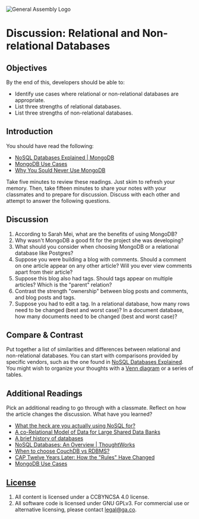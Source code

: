 ![General Assembly Logo](https://camo.githubusercontent.com/1a91b05b8f4d44b5bbfb83abac2b0996d8e26c92/687474703a2f2f692e696d6775722e636f6d2f6b6538555354712e706e67)

# Discussion: Relational and Non-relational Databases

## Objectives

By the end of this, developers should be able to:

-   Identify use cases where relational or non-relational databases are
    appropriate.
-   List three strengths of relational databases.
-   List three strengths of non-relational databases.

## Introduction

You should have read the following:

-   [NoSQL Databases Explained | MongoDB](https://www.mongodb.com/nosql-explained)
-   [MongoDB Use Cases](http://docs.mongodb.org/ecosystem/use-cases/)
-   [Why You Sould Never Use MongoDB](http://www.sarahmei.com/blog/2013/11/11/why-you-should-never-use-mongodb/)

Take five minutes to review these readings. Just skim to refresh your memory.
Then, take fifteen minutes to share your notes with your classmates and to
prepare for discussion. Discuss with each other and attempt to answer the
following questions.

## Discussion

1.  According to Sarah Mei, what are the benefits of using MongoDB?
1.  Why wasn't MongoDB a good fit for the project she was developing?
1.  What should you consider when choosing MongoDB or a relational database like
    Postgres?
1.  Suppose you were building a blog with comments. Should a comment on one
    article appear on any other article? Will you ever view comments apart from
    their article?
1.  Suppose this blog also had tags. Should tags appear on multiple articles?
    Which is the "parent" relation?
1.  Contrast the strength "ownership" between blog posts and comments, and blog
    posts and tags.
1.  Suppose you had to edit a tag. In a relational database, how many rows need
    to be changed (best and worst case)? In a document database, how many
    documents need to be changed (best and worst case)?

## Compare & Contrast

Put together a list of similarities and differences between relational and
non-relational databases. You can start with comparisons provided by specific
vendors, such as the one found in [NoSQL Databases
Explained](https://www.mongodb.com/nosql-explained). You might wish to organize
your thoughts with a [Venn diagram](https://en.wikipedia.org/wiki/Venn_diagram)
or a series of tables.

## Additional Readings

Pick an additional reading to go through with a classmate. Reflect on how the
article changes the discussion. What have you learned?

-   [What the heck are you actually using NoSQL for?](http://highscalability.com/blog/2010/12/6/what-the-heck-are-you-actually-using-nosql-for.html)
-   [A co-Relational Model of Data for Large Shared Data Banks](http://queue.acm.org/detail.cfm?id=1961297&repost)
-   [A brief history of databases](http://avant.org/media/history-of-databases)
-   [NoSQL Databases: An Overview | ThoughtWorks](http://www.thoughtworks.com/insights/blog/nosql-databases-overview)
-   [When to choose CouchDB vs RDBMS?](http://stackoverflow.com/a/2731207/402618)
-   [CAP Twelve Years Later: How the "Rules" Have Changed](http://www.infoq.com/articles/cap-twelve-years-later-how-the-rules-have-changed)
-   [MongoDB Use Cases](http://docs.mongodb.org/ecosystem/use-cases/)

## [License](LICENSE)

1.  All content is licensed under a CC­BY­NC­SA 4.0 license.
1.  All software code is licensed under GNU GPLv3. For commercial use or
    alternative licensing, please contact legal@ga.co.
